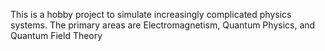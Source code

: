 This is a hobby project to simulate increasingly complicated physics systems.
The primary areas are Electromagnetism, Quantum Physics, and Quantum Field Theory

